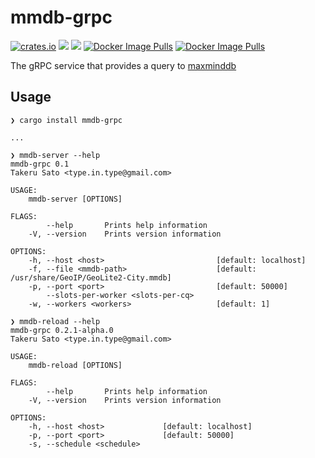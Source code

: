 # mmdb-grpc

[![crates.io](https://meritbadge.herokuapp.com/mmdb-grpc)](https://crates.io/crates/mmdb-grpc)
![](https://github.com/tkrs/mmdb-grpc/workflows/Build/badge.svg)
![](https://github.com/tkrs/mmdb-grpc/workflows/Release/badge.svg)
[![Docker Image Pulls](https://img.shields.io/docker/pulls/tkrs/mmdb-server "Docker Image Pulls")](https://img.shields.io/docker/pulls/tkrs/mmdb-server)
[![Docker Image Pulls](https://img.shields.io/docker/pulls/tkrs/mmdb-reload "Docker Image Pulls")](https://img.shields.io/docker/pulls/tkrs/mmdb-reload)

The gRPC service that provides a query to [maxminddb](https://docs.rs/crate/maxminddb/)

## Usage

```
❯ cargo install mmdb-grpc

...

```

```
❯ mmdb-server --help
mmdb-grpc 0.1
Takeru Sato <type.in.type@gmail.com>

USAGE:
    mmdb-server [OPTIONS]

FLAGS:
        --help       Prints help information
    -V, --version    Prints version information

OPTIONS:
    -h, --host <host>                         [default: localhost]
    -f, --file <mmdb-path>                    [default: /usr/share/GeoIP/GeoLite2-City.mmdb]
    -p, --port <port>                         [default: 50000]
        --slots-per-worker <slots-per-cq>    
    -w, --workers <workers>                   [default: 1]

```

```
❯ mmdb-reload --help
mmdb-grpc 0.2.1-alpha.0
Takeru Sato <type.in.type@gmail.com>

USAGE:
    mmdb-reload [OPTIONS]

FLAGS:
        --help       Prints help information
    -V, --version    Prints version information

OPTIONS:
    -h, --host <host>             [default: localhost]
    -p, --port <port>             [default: 50000]
    -s, --schedule <schedule>    
```
